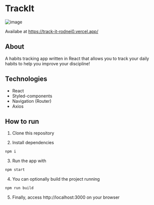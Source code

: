 # TrackIt

![image](https://github.com/rodnei0/track-It/blob/main/src/assets/images/trackitapp.png)

Availabe at https://track-it-rodnei0.vercel.app/

## About

A habits tracking app written in React that allows you to track your daily habits to help you improve your discipline!

## Technologies

- React
- Styled-components
- Navigation (Router)
- Axios

## How to run

1. Clone this repository

2. Install dependencies
```bash
npm i
```

3. Run the app with
```bash
npm start
```

4. You can optionally build the project running
```bash
npm run build
```
5. Finally, access http://localhost:3000 on your browser
